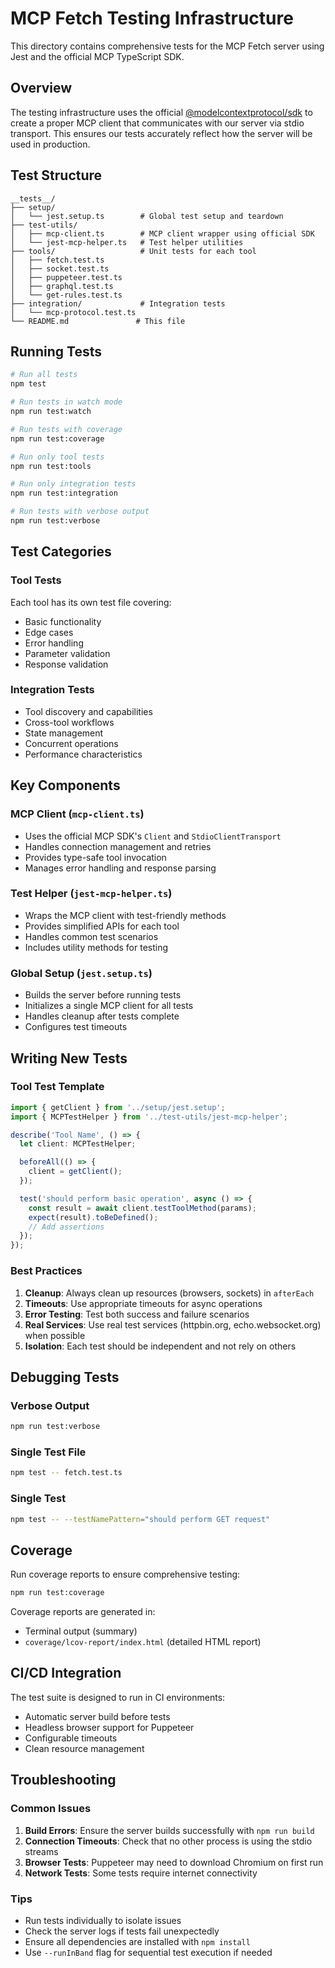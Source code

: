 # MCP Fetch Testing Infrastructure

This directory contains comprehensive tests for the MCP Fetch server using Jest and the official MCP TypeScript SDK.

## Overview

The testing infrastructure uses the official [@modelcontextprotocol/sdk](https://github.com/modelcontextprotocol/typescript-sdk) to create a proper MCP client that communicates with our server via stdio transport. This ensures our tests accurately reflect how the server will be used in production.

## Test Structure

```
__tests__/
├── setup/
│   └── jest.setup.ts        # Global test setup and teardown
├── test-utils/
│   ├── mcp-client.ts        # MCP client wrapper using official SDK
│   └── jest-mcp-helper.ts   # Test helper utilities
├── tools/                   # Unit tests for each tool
│   ├── fetch.test.ts
│   ├── socket.test.ts
│   ├── puppeteer.test.ts
│   ├── graphql.test.ts
│   └── get-rules.test.ts
├── integration/             # Integration tests
│   └── mcp-protocol.test.ts
└── README.md               # This file
```

## Running Tests

```bash
# Run all tests
npm test

# Run tests in watch mode
npm run test:watch

# Run tests with coverage
npm run test:coverage

# Run only tool tests
npm run test:tools

# Run only integration tests
npm run test:integration

# Run tests with verbose output
npm run test:verbose
```

## Test Categories

### Tool Tests
Each tool has its own test file covering:
- Basic functionality
- Edge cases
- Error handling
- Parameter validation
- Response validation

### Integration Tests
- Tool discovery and capabilities
- Cross-tool workflows
- State management
- Concurrent operations
- Performance characteristics

## Key Components

### MCP Client (`mcp-client.ts`)
- Uses the official MCP SDK's `Client` and `StdioClientTransport`
- Handles connection management and retries
- Provides type-safe tool invocation
- Manages error handling and response parsing

### Test Helper (`jest-mcp-helper.ts`)
- Wraps the MCP client with test-friendly methods
- Provides simplified APIs for each tool
- Handles common test scenarios
- Includes utility methods for testing

### Global Setup (`jest.setup.ts`)
- Builds the server before running tests
- Initializes a single MCP client for all tests
- Handles cleanup after tests complete
- Configures test timeouts

## Writing New Tests

### Tool Test Template
```typescript
import { getClient } from '../setup/jest.setup';
import { MCPTestHelper } from '../test-utils/jest-mcp-helper';

describe('Tool Name', () => {
  let client: MCPTestHelper;

  beforeAll(() => {
    client = getClient();
  });

  test('should perform basic operation', async () => {
    const result = await client.testToolMethod(params);
    expect(result).toBeDefined();
    // Add assertions
  });
});
```

### Best Practices
1. **Cleanup**: Always clean up resources (browsers, sockets) in `afterEach`
2. **Timeouts**: Use appropriate timeouts for async operations
3. **Error Testing**: Test both success and failure scenarios
4. **Real Services**: Use real test services (httpbin.org, echo.websocket.org) when possible
5. **Isolation**: Each test should be independent and not rely on others

## Debugging Tests

### Verbose Output
```bash
npm run test:verbose
```

### Single Test File
```bash
npm test -- fetch.test.ts
```

### Single Test
```bash
npm test -- --testNamePattern="should perform GET request"
```

## Coverage

Run coverage reports to ensure comprehensive testing:
```bash
npm run test:coverage
```

Coverage reports are generated in:
- Terminal output (summary)
- `coverage/lcov-report/index.html` (detailed HTML report)

## CI/CD Integration

The test suite is designed to run in CI environments:
- Automatic server build before tests
- Headless browser support for Puppeteer
- Configurable timeouts
- Clean resource management

## Troubleshooting

### Common Issues

1. **Build Errors**: Ensure the server builds successfully with `npm run build`
2. **Connection Timeouts**: Check that no other process is using the stdio streams
3. **Browser Tests**: Puppeteer may need to download Chromium on first run
4. **Network Tests**: Some tests require internet connectivity

### Tips
- Run tests individually to isolate issues
- Check the server logs if tests fail unexpectedly
- Ensure all dependencies are installed with `npm install`
- Use `--runInBand` flag for sequential test execution if needed
